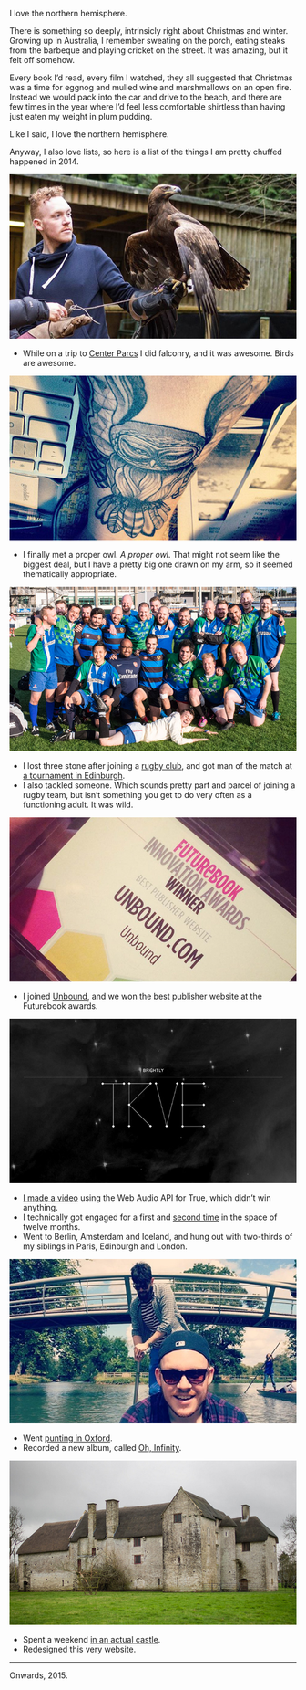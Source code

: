 I love the northern hemisphere.

There is something so deeply, intrinsicly right about Christmas and winter. Growing up in Australia, I remember sweating on the porch, eating steaks from the barbeque and playing cricket on the street. It was amazing, but it felt off somehow.

Every book I’d read, every film I watched, they all suggested that Christmas was a time for eggnog and mulled wine and marshmallows on an open fire. Instead we would pack into the car and drive to the beach, and there are few times in the year where I’d feel less comfortable shirtless than having just eaten my weight in plum pudding.

Like I said, I love the northern hemisphere.

Anyway, I also love lists, so here is a list of the things I am pretty chuffed happened in 2014.

![Extreme awesome.](/images/articles/2014-in-retrospect/image-bigger-bird.jpg)

- While on a trip to [Center Parcs](https://www.flickr.com/photos/superhighfives/sets/72157649618265026/) I did falconry, and it was awesome. Birds are awesome.

![Smaller awesome.](/images/articles/2014-in-retrospect/image-bird.jpg)

- I finally met a proper owl. *A proper owl*. That might not seem like the biggest deal, but I have a pretty big one drawn on my arm, so it seemed thematically appropriate.

![See, I didn’t make it up.](/images/articles/2014-in-retrospect/image-rugby.jpg)

- I lost three stone after joining a [rugby club](http://www.pitchero.com/clubs/kingscrosssteelers/), and got man of the match at [a tournament in Edinburgh](https://www.flickr.com/photos/superhighfives/sets/72157649102235201/).
- I also tackled someone. Which sounds pretty part and parcel of joining a rugby team, but isn’t something you get to do very often as a functioning adult. It was wild.

![Futurebook best publisher website award yay.](/images/articles/2014-in-retrospect/image-futurebook.jpg)

- I joined [Unbound](http://unbound.com/), and we won the best publisher website at the Futurebook awards.

![The music video for True.](/images/articles/2014-in-retrospect/image-true.jpg)

- [I made a video](http://true.wearebrightly.com/) using the Web Audio API for True, which didn’t win anything.
- I technically got engaged for a first and [second time](https://www.flickr.com/photos/superhighfives/sets/72157648822983258/) in the space of twelve months.
- Went to Berlin, Amsterdam and Iceland, and hung out with two-thirds of my siblings in Paris, Edinburgh and London.

![Feel pretty guilty for making Ian the captain.](/images/articles/2014-in-retrospect/image-punting.jpg)

- Went [punting in Oxford](https://www.flickr.com/photos/superhighfives/sets/72157646143633697/).
- Recorded a new album, called [Oh, Infinity](http://music.wearebrightly.com/album/oh-infinity).

![Woodsford Castle, specifically.](/images/articles/2014-in-retrospect/image-castle.jpg)

- Spent a weekend [in an actual castle](https://www.flickr.com/photos/superhighfives/sets/72157640012052605/).
- Redesigned this very website.

---

Onwards, 2015.